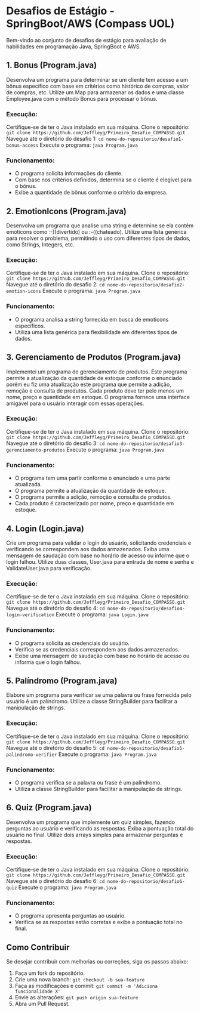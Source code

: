 # Desafios de Estágio - SpringBoot/AWS (Compass UOL)

Bem-vindo ao conjunto de desafios de estágio para avaliação de habilidades em programação Java, SpringBoot e AWS.

## 1. Bonus (Program.java)

Desenvolva um programa para determinar se um cliente tem acesso a um bônus específico com base em critérios como histórico de compras, valor de compras, etc. Utilize um Map para armazenar os dados e uma classe Employee.java com o método Bonus para processar o bônus.

### Execução:
Certifique-se de ter o Java instalado em sua máquina.
Clone o repositório: `git clone https://github.com/Jeffleyg/Primeiro_Desafio_COMPASSO.git`
Navegue até o diretório do desafio 1: `cd nome-do-repositorio/desafio1-bonus-access`
Execute o programa: `java Program.java`

### Funcionamento:
- O programa solicita informações do cliente.
- Com base nos critérios definidos, determina se o cliente é elegível para o bônus.
- Exibe a quantidade de bônus conforme o critério da empresa.

## 2. EmotionIcons (Program.java)

Desenvolva um programa que analise uma string e determine se ela contém emoticons como :-)(divertido) ou :-((chateado). Utilize uma lista genérica para resolver o problema, permitindo o uso com diferentes tipos de dados, como Strings, Integers, etc.

### Execução:
Certifique-se de ter o Java instalado em sua máquina.
Clone o repositório: `git clone https://github.com/Jeffleyg/Primeiro_Desafio_COMPASSO.git`
Navegue até o diretório do desafio 2: `cd nome-do-repositorio/desafio2-emotion-icons`
Execute o programa: `java Program.java`

### Funcionamento:
- O programa analisa a string fornecida em busca de emoticons específicos.
- Utiliza uma lista genérica para flexibilidade em diferentes tipos de dados.

## 3. Gerenciamento de Produtos (Program.java)

Implementei um programa de gerenciamento de produtos. Este programa permite a atualização da quantidade de estoque conforme o enunciado porém eu fiz uma atualização este programa que  permite a adição, remoção e consulta de produtos. Cada produto deve ter pelo menos um nome, preço e quantidade em estoque. O programa fornece uma interface amigável para o usuário interagir com essas operações.

### Execução:
Certifique-se de ter o Java instalado em sua máquina.
Clone o repositório: `git clone https://github.com/Jeffleyg/Primeiro_Desafio_COMPASSO.git`
Navegue até o diretório do desafio 3: `cd nome-do-repositorio/desafio3-gerenciamento-produtos`
Execute o programa: `java Program.java`

### Funcionamento:
- O programa tem uma partir conforme o enunciado e uma parte atualizada.
- O programa permite a atualização da quantidade de estoque.
- O programa permite a adição, remoção e consulta de produtos.
- Cada produto é caracterizado por nome, preço e quantidade em estoque.

## 4. Login (Login.java)

Crie um programa para validar o login do usuário, solicitando credenciais e verificando se correspondem aos dados armazenados. Exiba uma mensagem de saudação com base no horário de acesso ou informe que o login falhou. Utilize duas classes, User.java para entrada de nome e senha e ValidateUser.java para verificação.

### Execução:
Certifique-se de ter o Java instalado em sua máquina.
Clone o repositório: `git clone https://github.com/Jeffleyg/Primeiro_Desafio_COMPASSO.git`
Navegue até o diretório do desafio 4: `cd nome-do-repositorio/desafio4-login-verification`
Execute o programa: `java Login.java`

### Funcionamento:
- O programa solicita as credenciais do usuário.
- Verifica se as credenciais correspondem aos dados armazenados.
- Exibe uma mensagem de saudação com base no horário de acesso ou informa que o login falhou.

## 5. Palíndromo (Program.java)

Elabore um programa para verificar se uma palavra ou frase fornecida pelo usuário é um palíndromo. Utilize a classe StringBuilder para facilitar a manipulação de strings.

### Execução:
Certifique-se de ter o Java instalado em sua máquina.
Clone o repositório: `git clone https://github.com/Jeffleyg/Primeiro_Desafio_COMPASSO.git`
Navegue até o diretório do desafio 5: `cd nome-do-repositorio/desafio5-palindromo-verifier`
Execute o programa: `java Program.java`

### Funcionamento:
- O programa verifica se a palavra ou frase é um palíndromo.
- Utiliza a classe StringBuilder para facilitar a manipulação de strings.

## 6. Quiz (Program.java)

Desenvolva um programa que implemente um quiz simples, fazendo perguntas ao usuário e verificando as respostas. Exiba a pontuação total do usuário no final. Utilize dois arrays simples para armazenar perguntas e respostas.

### Execução:
Certifique-se de ter o Java instalado em sua máquina.
Clone o repositório: `git clone https://github.com/Jeffleyg/Primeiro_Desafio_COMPASSO.git`
Navegue até o diretório do desafio 6: `cd nome-do-repositorio/desafio6-quiz`
Execute o programa: `java Program.java`

### Funcionamento:
- O programa apresenta perguntas ao usuário.
- Verifica se as respostas estão corretas e exibe a pontuação total no final.

## Como Contribuir

Se desejar contribuir com melhorias ou correções, siga os passos abaixo:

1. Faça um fork do repositório.
2. Crie uma nova branch: `git checkout -b sua-feature`
3. Faça as modificações e commit: `git commit -m 'Adiciona funcionalidade X'`
4. Envie as alterações: `git push origin sua-feature`
5. Abra um Pull Request.


